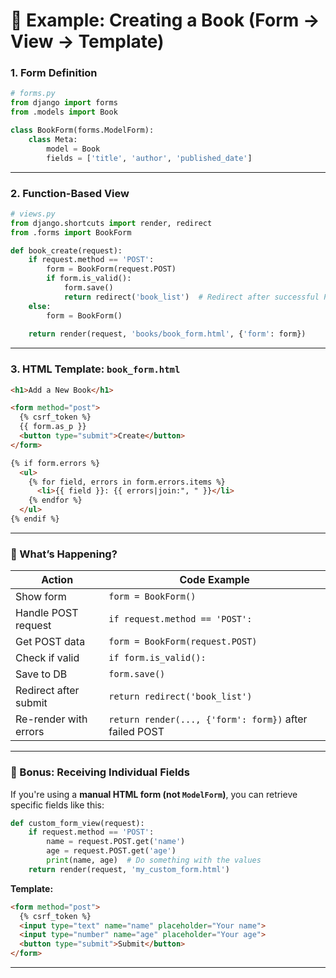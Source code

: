 # 📝 Example: Creating a Book (Form → View → Template)

### 1. **Form Definition**

```python
# forms.py
from django import forms
from .models import Book

class BookForm(forms.ModelForm):
    class Meta:
        model = Book
        fields = ['title', 'author', 'published_date']
```

---

### 2. **Function-Based View**

```python
# views.py
from django.shortcuts import render, redirect
from .forms import BookForm

def book_create(request):
    if request.method == 'POST':
        form = BookForm(request.POST)
        if form.is_valid():
            form.save()
            return redirect('book_list')  # Redirect after successful POST
    else:
        form = BookForm()
    
    return render(request, 'books/book_form.html', {'form': form})
```

---

### 3. **HTML Template: `book_form.html`**

```html
<h1>Add a New Book</h1>

<form method="post">
  {% csrf_token %}
  {{ form.as_p }}
  <button type="submit">Create</button>
</form>

{% if form.errors %}
  <ul>
    {% for field, errors in form.errors.items %}
      <li>{{ field }}: {{ errors|join:", " }}</li>
    {% endfor %}
  </ul>
{% endif %}
```

---

### 🔁 What’s Happening?

| Action                | Code Example                                           |
| --------------------- | ------------------------------------------------------ |
| Show form             | `form = BookForm()`                                    |
| Handle POST request   | `if request.method == 'POST':`                         |
| Get POST data         | `form = BookForm(request.POST)`                        |
| Check if valid        | `if form.is_valid():`                                  |
| Save to DB            | `form.save()`                                          |
| Redirect after submit | `return redirect('book_list')`                         |
| Re-render with errors | `return render(..., {'form': form})` after failed POST |

---

### 🧪 Bonus: Receiving Individual Fields

If you're using a **manual HTML form (not `ModelForm`)**, you can retrieve specific fields like this:

```python
def custom_form_view(request):
    if request.method == 'POST':
        name = request.POST.get('name')
        age = request.POST.get('age')
        print(name, age)  # Do something with the values
    return render(request, 'my_custom_form.html')
```

**Template:**

```html
<form method="post">
  {% csrf_token %}
  <input type="text" name="name" placeholder="Your name">
  <input type="number" name="age" placeholder="Your age">
  <button type="submit">Submit</button>
</form>
```

---
